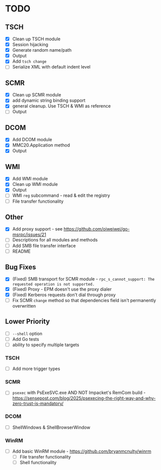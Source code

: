 # TODO

## TSCH

- [X] Clean up TSCH module
- [X] Session hijacking
- [X] Generate random name/path
- [X] Output
- [X] Add `tsch change`
- [ ] Serialize XML with default indent level

## SCMR

- [X] Clean up SCMR module
- [X] add dynamic string binding support
- [X] general cleanup. Use TSCH & WMI as reference
- [ ] Output

## DCOM

- [X] Add DCOM module
- [X] MMC20.Application method
- [X] Output

## WMI

- [X] Add WMI module
- [X] Clean up WMI module
- [X] Output
- [ ] WMI `reg` subcommand - read & edit the registry
- [ ] File transfer functionality

## Other

- [X] Add proxy support - see https://github.com/oiweiwei/go-msrpc/issues/21
- [ ] Descriptions for all modules and methods
- [ ] Add SMB file transfer interface
- [ ] README

## Bug Fixes

- [X] (Fixed) SMB transport for SCMR module - `rpc_s_cannot_support: The requested operation is not supported.`
- [X] (Fixed) Proxy - EPM doesn't use the proxy dialer
- [X] (Fixed) Kerberos requests don't dial through proxy
- [ ] Fix SCMR `change` method so that dependencies field isn't permanently overwritten

## Lower Priority

- [ ] `--shell` option
- [ ] Add Go tests
- [ ] ability to specify multiple targets

### TSCH

- [ ] Add more trigger types

### SCMR

- [ ] `psexec` with PsExeSVC.exe AND NOT Impacket's RemCom build - https://sensepost.com/blog/2025/psexecing-the-right-way-and-why-zero-trust-is-mandatory/

### DCOM

- [ ] ShellWindows & ShellBrowserWindow

### WinRM

- [ ] Add basic WinRM module - https://github.com/bryanmcnulty/winrm
    - [ ] File transfer functionality
    - [ ] Shell functionality